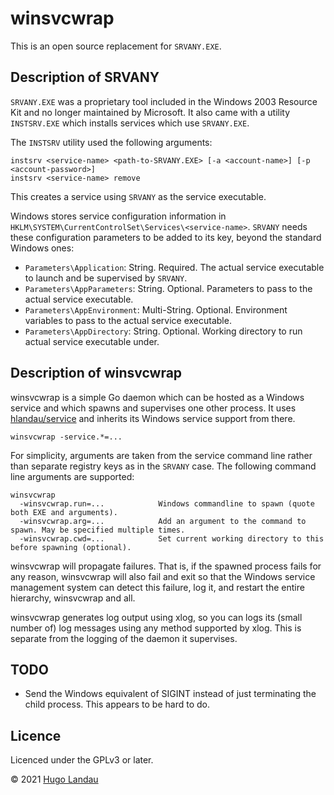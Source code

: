 winsvcwrap
==========

This is an open source replacement for `SRVANY.EXE`.

Description of SRVANY
---------------------

`SRVANY.EXE` was a proprietary tool included in the Windows 2003 Resource Kit
and no longer maintained by Microsoft. It also came with a utility
`INSTSRV.EXE` which installs services which use `SRVANY.EXE`.

The `INSTSRV` utility used the following arguments:

    instsrv <service-name> <path-to-SRVANY.EXE> [-a <account-name>] [-p <account-password>]
    instsrv <service-name> remove

This creates a service using `SRVANY` as the service executable.

Windows stores service configuration information in `HKLM\SYSTEM\CurrentControlSet\Services\<service-name>`. `SRVANY` needs these configuration parameters to be added to its key, beyond the standard Windows ones:

  - `Parameters\Application`: String. Required. The actual service executable to launch and be supervised by `SRVANY`.
  - `Parameters\AppParameters`: String. Optional. Parameters to pass to the actual service executable.
  - `Parameters\AppEnvironment`: Multi-String. Optional. Environment variables to pass to the actual service executable.
  - `Parameters\AppDirectory`: String. Optional. Working directory to run actual service executable under.

Description of winsvcwrap
-------------------------

winsvcwrap is a simple Go daemon which can be hosted as a Windows service and
which spawns and supervises one other process. It uses
[hlandau/service](https://github.com/hlandau/service) and inherits its Windows
service support from there.

    winsvcwrap -service.*=...

For simplicity, arguments are taken from the service command line rather than
separate registry keys as in the `SRVANY` case. The following command line
arguments are supported:

    winsvcwrap
      -winsvcwrap.run=...            Windows commandline to spawn (quote both EXE and arguments).
      -winsvcwrap.arg=...            Add an argument to the command to spawn. May be specified multiple times.
      -winsvcwrap.cwd=...            Set current working directory to this before spawning (optional).

winsvcwrap will propagate failures. That is, if the spawned process fails for
any reason, winsvcwrap will also fail and exit so that the Windows service
management system can detect this failure, log it, and restart the entire
hierarchy, winsvcwrap and all.

winsvcwrap generates log output using xlog, so you can logs its (small number
of) log messages using any method supported by xlog. This is separate from the
logging of the daemon it supervises.

TODO
----

- Send the Windows equivalent of SIGINT instead of just terminating the child process.
  This appears to be hard to do.

Licence
-------

Licenced under the GPLv3 or later.

© 2021 [Hugo Landau](https://www.devever.net/~hl/)
